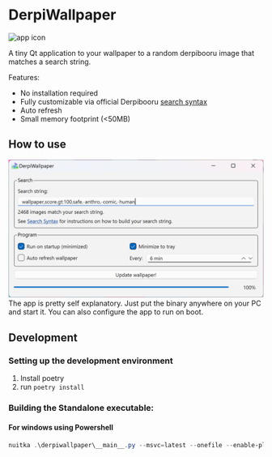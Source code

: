 # DerpiWallpaper
<img src="data/derpiwallpaper.ico" alt="app icon" width="100"/>

A tiny Qt application to your wallpaper to a random derpibooru image that matches a search string.

Features:
- No installation required
- Fully customizable via official Derpibooru [search syntax](https://derpibooru.org/pages/search_syntax)
- Auto refresh
- Small memory footprint (<50MB)

## How to use
![App Image](docs/app.png)
The app is pretty self explanatory. Just put the binary anywhere on your PC and start it. You can also configure the app to run on boot.

## Development
### Setting up the development environment
1. Install poetry
2. run `poetry install`

### Building the Standalone executable:
#### For windows using Powershell
```powershell
nuitka .\derpiwallpaper\__main__.py --msvc=latest --onefile --enable-plugin=pyside6 --windows-console-mode=disable --onefile-tempdir-spec="{CACHE_DIR}/{PRODUCT}/{VERSION}" --product-name=DerpiWallpaper --product-version=$((poetry version).split()[1]) --output-filename="DerpiWallpaper.exe" --windows-icon-from-ico="data\derpibooru.ico" --include-data-files="data/*=data/"
```